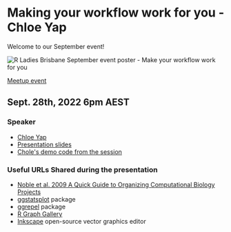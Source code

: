 # Making your workflow work for you - Chloe Yap

Welcome to our September event!

![R Ladies Brisbane September event poster - Make your workflow work for you](./09_Chloe_Yap_Events_poster.jpg)

[Meetup event](https://tinyurl.com/4p5r98nh)

## Sept. 28th, 2022 6pm AEST

### Speaker

* [Chloe Yap](https://twitter.com/doyouseewhy)
* [Presentation slides](https://github.com/cyap7/RLadies/blob/main/220928_RLadies.pdf)
* [Chole's demo code from the session](https://github.com/cyap7/RLadies)


### Useful URLs Shared during the presentation

* [Noble et al. 2009 A Quick Guide to Organizing Computational Biology Projects](https://journals.plos.org/ploscompbiol/article?id=10.1371/journal.pcbi.1000424)
* [ggstatsplot](https://github.com/IndrajeetPatil/ggstatsplot) package
* [ggrepel](https://ggrepel.slowkow.com/) package
* [R Graph Gallery](https://r-graph-gallery.com/)
* [Inkscape](https://inkscape.org/) open-source vector graphics editor
